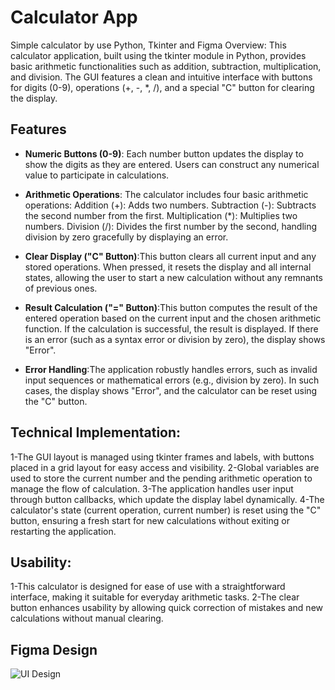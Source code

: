 # Calculator App
Simple calculator by use Python, Tkinter  and Figma
Overview: This calculator application, built using the tkinter module in Python, provides basic arithmetic functionalities such as addition, subtraction, multiplication, and division. The GUI features a clean and intuitive interface with buttons for digits (0-9), operations (+, -, *, /), and a special "C" button for clearing the display.

## Features

- **Numeric Buttons (0-9)**: Each number button updates the display to show the digits as they are entered. Users can construct any numerical value to participate in calculations.

- **Arithmetic Operations**: The calculator includes four basic arithmetic operations:
                              Addition (+): Adds two numbers.
                              Subtraction (-): Subtracts the second number from the first.
                              Multiplication (*): Multiplies two numbers.
                              Division (/): Divides the first number by the second, handling division by zero gracefully by displaying an error.
  
- **Clear Display ("C" Button)**:This button clears all current input and any stored operations. When pressed, it resets the display and all internal states, allowing the user to start a new calculation without 
                                 any remnants of previous ones.
- **Result Calculation ("=" Button)**:This button computes the result of the entered operation based on the current input and the chosen arithmetic function. If the calculation is successful, the result is 
                                      displayed. If there is an error (such as a syntax error or division by zero), the display shows "Error".
- **Error Handling**:The application robustly handles errors, such as invalid input sequences or mathematical errors (e.g., division by zero). In such cases, the display shows "Error", and the calculator can be 
                      reset using the "C" button.

## Technical Implementation:
1-The GUI layout is managed using tkinter frames and labels, with buttons placed in a grid layout for easy access and visibility.
2-Global variables are used to store the current number and the pending arithmetic operation to manage the flow of calculation.
3-The application handles user input through button callbacks, which update the display label dynamically.
4-The calculator's state (current operation, current number) is reset using the "C" button, ensuring a fresh start for new calculations without exiting or restarting the application.

## Usability:
1-This calculator is designed for ease of use with a straightforward interface, making it suitable for everyday arithmetic tasks.
2-The clear button enhances usability by allowing quick correction of mistakes and new calculations without manual clearing.

## Figma Design
![UI Design](UXFigma.jpg "UI Design Example")



